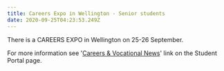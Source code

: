 ```yaml
---
title: Careers Expo in Wellington - Senior students
date: 2020-09-25T04:23:53.249Z
---
```

There is a CAREERS EXPO in Wellington on 25-26 September. 

For more information see '[Careers & Vocational News](https://www.whanganuihigh.school.nz/news-and-events/careers-and-vocational/)' link on the Student Portal page.